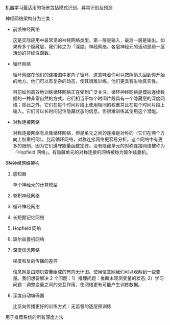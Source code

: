 机器学习最适用的场景包括模式识别，异常识别及预测

神经网络架构分为三类：

- 前馈神经网络

  这是实际应用中最常见的神经网络类型。第一层是输入，最后一层是输出。如果有多个隐藏层，我们称之为「深度」神经网络。各层神经元的活动是前一层活动的非线性函数。

- 循环网络

  循环网络在他们的连接图中定向了循环，这意味着你可以按照箭头回到你开始的地方。他们可以有复杂的动态，使其很难训练。他们更具有生物真实性。

  目前如何高效地训练循环网络正在受到广泛关注。循环神经网络是模拟连续数据的一种非常自然的方式。它们相当于每个时间片段具有一个隐藏层的深度网络；除此之外，它们在每个时间片段上使用相同的权重并且在每个时间片段上输入。它们可以长时间记住隐藏状态的信息，但很难训练其使用这个潜能。

- 对称连接网络

  对称连接网络有点像循环网络，但是单元之间的连接是对称的（它们在两个方向上权重相同）。比起循环网络，对称连接网络更容易分析。这个网络中有更多的限制，因为它们遵守能量函数定律。没有隐藏单元的对称连接网络被称为「Hopfield 网络」。有隐藏单元的对称连接的网络被称为玻尔兹曼机。

8种神经网络架构

1. 感知器

   单个神经元的计算模型

2. 卷积神经网络

3. 循环神经网络

4. 长短期记忆网络

5. Hopfield 网络


6. 玻尔兹曼机网络

7. 深度信念网络

   梯度和反向传播的差异

   信念网是由随机变量组成的有向无环图。使用信念网我们可以观察到一些变量。我们想要解决 2 个问题：1）推理问题：推断未观测变量的状态; 2）学习问题：调整变量之间的交互作用，使网络更有可能产生训练数据。 

8. 深度自动编码器

   比反向传播更好的训练方式：无监督的逐层预训练



用于推荐系统的所有深度方法
